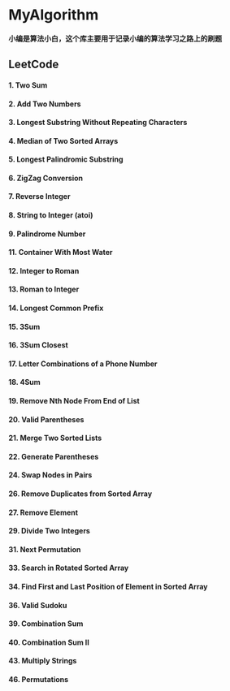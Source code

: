 # MyAlgorithm
**小编是算法小白，这个库主要用于记录小编的算法学习之路上的刷题**
## LeetCode
#### 1. Two Sum
#### 2. Add Two Numbers
#### 3. Longest Substring Without Repeating Characters
#### 4. Median of Two Sorted Arrays
#### 5. Longest Palindromic Substring
#### 6. ZigZag Conversion
#### 7. Reverse Integer
#### 8. String to Integer (atoi)
#### 9. Palindrome Number

#### 11. Container With Most Water

#### 12. Integer to Roman

#### 13. Roman to Integer

#### 14. Longest Common Prefix

#### 15. 3Sum

#### 16. 3Sum Closest

#### 17. Letter Combinations of a Phone Number

#### 18. 4Sum

#### 19. Remove Nth Node From End of List

#### 20. Valid Parentheses

#### 21. Merge Two Sorted Lists

#### 22. Generate Parentheses

#### 24. Swap Nodes in Pairs

#### 26. Remove Duplicates from Sorted Array
#### 27. Remove Element

#### 29. Divide Two Integers

#### 31. Next Permutation    

#### 33. Search in Rotated Sorted Array    

#### 34. Find First and Last Position of Element in Sorted Array    

#### 36. Valid Sudoku

#### 39. Combination Sum 

#### 40. Combination Sum II    

#### 43. Multiply Strings    

#### 46. Permutations